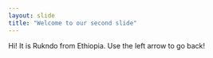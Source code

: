 ```yaml
---
layout: slide
title: "Welcome to our second slide"
---
```

Hi! It is Rukndo from Ethiopia.
Use the left arrow to go back!
